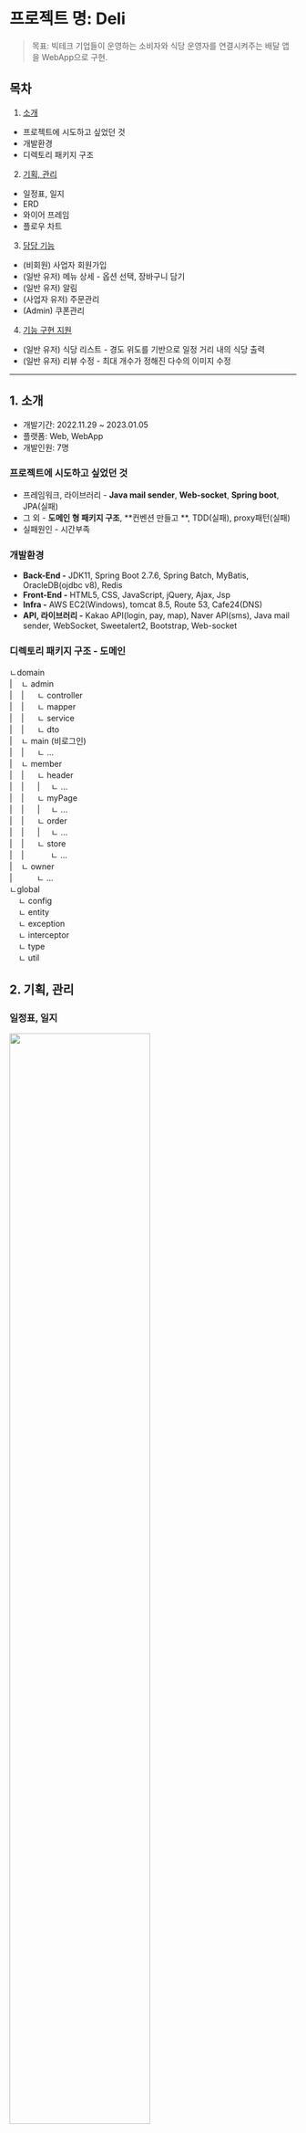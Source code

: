 # 프로젝트 명: Deli
> 목표: 빅테크 기업들이 운영하는 소비자와 식당 운영자를 연결시켜주는 배달 앱을 WebApp으로 구현.
## 목차
1. [소개](https://github.com/Jihoon-An/KH_final_deli.project/blob/main/README.md#1-%EC%86%8C%EA%B0%9C)
- 프로젝트에 시도하고 싶었던 것
- 개발환경
- 디렉토리 패키지 구조
2. [기획, 관리](https://github.com/Jihoon-An/KH_final_deli.project/blob/main/README.md#2-%EA%B8%B0%ED%9A%8D-%EA%B4%80%EB%A6%AC)
- 일정표, 일지
- ERD
- 와이어 프레임
- 플로우 차트
3. [담당 기능](https://github.com/Jihoon-An/KH_final_deli.project/blob/main/README.md#3-%EB%8B%B4%EB%8B%B9-%EA%B8%B0%EB%8A%A5-%EC%86%8C%EA%B0%9C)
- (비회원) 사업자 회원가입
- (일반 유저) 메뉴 상세 - 옵션 선택, 장바구니 담기
- (일반 유저) 알림
- (사업자 유저) 주문관리
- (Admin) 쿠폰관리
4. [기능 구현 지원](https://github.com/Jihoon-An/KH_final_deli.project/blob/main/README.md#4-%EA%B8%B0%EB%8A%A5-%EA%B5%AC%ED%98%84-%EC%A7%80%EC%9B%90)
- (일반 유저) 식당 리스트 - 경도 위도를 기반으로 일정 거리 내의 식당 출력
- (일반 유저) 리뷰 수정 - 최대 개수가 정해진 다수의 이미지 수정

---

## 1. 소개
- 개발기간: 2022.11.29 ~ 2023.01.05
- 플랫폼: Web, WebApp
- 개발인원: 7명
### 프로젝트에 시도하고 싶었던 것
- 프레임워크, 라이브러리 - **Java mail sender**, **Web-socket**, **Spring boot**, JPA(실패)
- 그 외 - **도메인 형 패키지 구조**, **컨벤션 만들고 **, TDD(실패), proxy패턴(실패)
- 실패원인 - 시간부족
### 개발환경
- **Back-End -** JDK11, Spring Boot 2.7.6, Spring Batch, MyBatis, OracleDB(ojdbc v8), Redis
- **Front-End -** HTML5, CSS, JavaScript, jQuery, Ajax, Jsp
- **Infra -** AWS EC2(Windows), tomcat 8.5, Route 53, Cafe24(DNS)
- **API, 라이브러리 -** Kakao API(login, pay, map), Naver API(sms), Java mail sender, WebSocket, Sweetalert2, Bootstrap, Web-socket

### 디렉토리 패키지 구조 - 도메인

ㄴdomain   
|&nbsp;&nbsp;&nbsp;&nbsp;ㄴ&nbsp;admin   
|&nbsp;&nbsp;&nbsp;&nbsp;|&nbsp;&nbsp;&nbsp;&nbsp;&nbsp;&nbsp;ㄴ&nbsp;controller    
|&nbsp;&nbsp;&nbsp;&nbsp;|&nbsp;&nbsp;&nbsp;&nbsp;&nbsp;&nbsp;ㄴ&nbsp;mapper     
|&nbsp;&nbsp;&nbsp;&nbsp;|&nbsp;&nbsp;&nbsp;&nbsp;&nbsp;&nbsp;ㄴ&nbsp;service    
|&nbsp;&nbsp;&nbsp;&nbsp;|&nbsp;&nbsp;&nbsp;&nbsp;&nbsp;&nbsp;ㄴ&nbsp;dto   
|&nbsp;&nbsp;&nbsp;&nbsp;ㄴ&nbsp;main&nbsp;(비로그인)   
|&nbsp;&nbsp;&nbsp;&nbsp;|&nbsp;&nbsp;&nbsp;&nbsp;&nbsp;&nbsp;ㄴ&nbsp;...   
|&nbsp;&nbsp;&nbsp;&nbsp;ㄴ&nbsp;member   
|&nbsp;&nbsp;&nbsp;&nbsp;|&nbsp;&nbsp;&nbsp;&nbsp;&nbsp;&nbsp;ㄴ&nbsp;header   
|&nbsp;&nbsp;&nbsp;&nbsp;|&nbsp;&nbsp;&nbsp;&nbsp;&nbsp;&nbsp;|&nbsp;&nbsp;&nbsp;&nbsp;&nbsp;ㄴ&nbsp;...   
|&nbsp;&nbsp;&nbsp;&nbsp;|&nbsp;&nbsp;&nbsp;&nbsp;&nbsp;&nbsp;ㄴ&nbsp;myPage   
|&nbsp;&nbsp;&nbsp;&nbsp;|&nbsp;&nbsp;&nbsp;&nbsp;&nbsp;&nbsp;|&nbsp;&nbsp;&nbsp;&nbsp;&nbsp;ㄴ&nbsp;...   
|&nbsp;&nbsp;&nbsp;&nbsp;|&nbsp;&nbsp;&nbsp;&nbsp;&nbsp;&nbsp;ㄴ&nbsp;order   
|&nbsp;&nbsp;&nbsp;&nbsp;|&nbsp;&nbsp;&nbsp;&nbsp;&nbsp;&nbsp;|&nbsp;&nbsp;&nbsp;&nbsp;&nbsp;ㄴ&nbsp;...   
|&nbsp;&nbsp;&nbsp;&nbsp;|&nbsp;&nbsp;&nbsp;&nbsp;&nbsp;&nbsp;ㄴ&nbsp;store   
|&nbsp;&nbsp;&nbsp;&nbsp;|&nbsp;&nbsp;&nbsp;&nbsp;&nbsp;&nbsp;&nbsp;&nbsp;&nbsp;&nbsp;&nbsp;&nbsp;ㄴ&nbsp;...   
|&nbsp;&nbsp;&nbsp;&nbsp;ㄴ&nbsp;owner   
|&nbsp;&nbsp;&nbsp;&nbsp;&nbsp;&nbsp;&nbsp;&nbsp;&nbsp;&nbsp;&nbsp;ㄴ&nbsp;...   
ㄴglobal   
&nbsp;&nbsp;&nbsp;&nbsp;ㄴ&nbsp;config   
&nbsp;&nbsp;&nbsp;&nbsp;ㄴ&nbsp;entity   
&nbsp;&nbsp;&nbsp;&nbsp;ㄴ&nbsp;exception   
&nbsp;&nbsp;&nbsp;&nbsp;ㄴ&nbsp;interceptor   
&nbsp;&nbsp;&nbsp;&nbsp;ㄴ&nbsp;type   
&nbsp;&nbsp;&nbsp;&nbsp;ㄴ&nbsp;util


## 2. 기획, 관리

### 일정표, 일지
<img width="70%" src="https://img1.daumcdn.net/thumb/R1280x0/?scode=mtistory2&fname=https%3A%2F%2Fblog.kakaocdn.net%2Fdn%2FZ0RBB%2FbtrWD54VdVv%2Fb7SMIk3ygK2sBkjRtCb171%2Fimg.jpg"><br>
<img width="70%" src="https://img1.daumcdn.net/thumb/R1280x0/?scode=mtistory2&fname=https%3A%2F%2Fblog.kakaocdn.net%2Fdn%2Fceis9p%2FbtrWCh6K6Mf%2Fhlex0zFcSD7lUumg47HqHk%2Fimg.jpg">
- 엑셀표로 일정을 계획하고, 프로젝트 안에 당일 작업한 일지를 간단히 작성합니다.

### ERD
<img width="70%" src="https://img1.daumcdn.net/thumb/R1280x0/?scode=mtistory2&fname=https%3A%2F%2Fblog.kakaocdn.net%2Fdn%2Fcexp3o%2FbtrWEfGnU9g%2FPdfK24b8BCSPqhqNIQnCZ1%2Fimg.jpg"><br>

### 와이어 프레임
<img width="70%" src="https://img1.daumcdn.net/thumb/R1280x0/?scode=mtistory2&fname=https%3A%2F%2Fblog.kakaocdn.net%2Fdn%2FbOrHTx%2FbtrWEK7hya5%2Fz7PLY7Ps6EXMvi0fOeOVKk%2Fimg.jpg">

### 플로우 차트
<img width="70%" src="https://img1.daumcdn.net/thumb/R1280x0/?scode=mtistory2&fname=https%3A%2F%2Fblog.kakaocdn.net%2Fdn%2FboCWL6%2FbtrWEKlViRI%2F8czBxAOfbKLFQzDQAM5yo1%2Fimg.jpg"><br>
<img width="70%" src="https://img1.daumcdn.net/thumb/R1280x0/?scode=mtistory2&fname=https%3A%2F%2Fblog.kakaocdn.net%2Fdn%2FbPndOO%2FbtrWDPA9rhO%2FaAkO081mKEeQA1dDY2gT1k%2Fimg.jpg">

## 3. 담당 기능 소개
### (비회원) 사업자 회원가입
<img width="70%" src="https://img1.daumcdn.net/thumb/R1280x0/?scode=mtistory2&fname=https%3A%2F%2Fblog.kakaocdn.net%2Fdn%2Fk1dFv%2FbtrWQ5kj3Id%2FtfWEKTUnkJghF8b9c8BaP1%2Fimg.jpg"><br>
이메일 중복방지, 이메일 인증, 전화번호 인증

### (일반 유저) 메뉴 상세 - 옵션 선택, 장바구니 담기
<img width="30%" src="https://img1.daumcdn.net/thumb/R1280x0/?scode=mtistory2&fname=https%3A%2F%2Fblog.kakaocdn.net%2Fdn%2Fb9qtrd%2FbtrWQ4yUfcn%2F29F978UtYwrqdtAqQEmFnK%2Fimg.jpg"><br>
[장바구니 담는 Method](https://github.com/Jihoon-An/KH_final_deli.project/blob/c1536e3f52e100cf3924c2d5efc31ec215106bcd/src/main/java/kh/deli/domain/member/store/service/StoreBasketService.java#L31)

### (사업자 유저) 주문관리, 알림
<img width="70%" src="https://img1.daumcdn.net/thumb/R1280x0/?scode=mtistory2&fname=https%3A%2F%2Fblog.kakaocdn.net%2Fdn%2FlF1gv%2FbtrWQt62l2R%2Fn99IMkRZkftjuXna3YVolk%2Fimg.jpg"><br>
1. 매장이 여러개 있을 경우 맨 위의 Select에서 매장을 선택할 수 있습니다. 
2. 해당 주문에 체크를 하고 위에서 상태를 선택한 후 '선택항목 상태 바꾸기' 버튼을 클릭하면 상태가 변경되고 사용자가 접속해 있는 경우 알림이 발생합니다.
3. '링크 보내기' 버튼을 클릭하고 전화번호를 입력하면, 해당 주문의 정보를 담은 페이지의 링크를 **Redis**를 거쳐 랜덤한 링크로 바꾸고, 입력한 전화번호에 메세지로 링크를 전송합니다. 

### (Admin) 쿠폰관리
<img width="70%" src="https://img1.daumcdn.net/thumb/R1280x0/?scode=mtistory2&fname=https%3A%2F%2Fblog.kakaocdn.net%2Fdn%2Fs8e8i%2FbtrWQL0FIAr%2F6DwrMlhbI802KBR5ei9rT0%2Fimg.jpg"><br>
<img width="70%" src="https://img1.daumcdn.net/thumb/R1280x0/?scode=mtistory2&fname=https%3A%2F%2Fblog.kakaocdn.net%2Fdn%2FbedQHf%2FbtrWTKMIDaV%2FBDVVgi5lBidUqUpvkBZcEK%2Fimg.jpg"><br>


## 4. 기능 구현 지원
### (일반 유저) 식당 리스트 - 경도 위도를 기반으로 일정 거리 내의 식당 출력
<img width="50%" src="https://img1.daumcdn.net/thumb/R1280x0/?scode=mtistory2&fname=https%3A%2F%2Fblog.kakaocdn.net%2Fdn%2FeDz99y%2FbtrWQrhfyyg%2Fim2CYsZzwbwPkWrKJ4eXw0%2Fimg.jpg"><br>
<img width="50%" src="https://img1.daumcdn.net/thumb/R1280x0/?scode=mtistory2&fname=https%3A%2F%2Fblog.kakaocdn.net%2Fdn%2Fb8RqYI%2FbtrWRWtlSw8%2FB2cJazqWVZLk68ze40Iji0%2Fimg.jpg">

### (일반 유저) 리뷰 수정 - 최대 개수가 정해진 다수의 이미지 수정
<img width="30%" src="https://img1.daumcdn.net/thumb/R1280x0/?scode=mtistory2&fname=https%3A%2F%2Fblog.kakaocdn.net%2Fdn%2Fnav4K%2FbtrWQ304Mps%2FaeAOYETFujYVpD8KNW0zx0%2Fimg.jpg"><br>
[아래 소스 링크](https://github.com/Jihoon-An/KH_final_deli.project/blob/c1536e3f52e100cf3924c2d5efc31ec215106bcd/src/main/webapp/resources/js/member/myPage/modifyReview.js#L124)<br>
<img width="60%" src="https://img1.daumcdn.net/thumb/R1280x0/?scode=mtistory2&fname=https%3A%2F%2Fblog.kakaocdn.net%2Fdn%2FbZV0RR%2FbtrWQqvQ4KT%2FDKeorZDLtj7xiL7HXbAkCk%2Fimg.jpg"><br>
[아래 소스 링크](https://github.com/Jihoon-An/KH_final_deli.project/blob/c1536e3f52e100cf3924c2d5efc31ec215106bcd/src/main/webapp/resources/js/member/myPage/modifyReview.js#L124)<br>
<img width="60%" src="https://img1.daumcdn.net/thumb/R1280x0/?scode=mtistory2&fname=https%3A%2F%2Fblog.kakaocdn.net%2Fdn%2FpILFx%2FbtrWQ4Z0eXL%2FY5f0Hmw6MmPHaT9ccMHqh0%2Fimg.jpg"><br>


